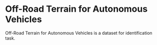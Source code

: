 # Off-Road Terrain for Autonomous Vehicles

Off-Road Terrain for Autonomous Vehicles is a dataset for identification task.